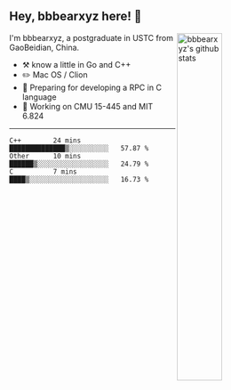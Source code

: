 ## Hey, bbbearxyz here! :wave:

<img align="right" alt="bbbearxyz's github stats" width="40%" src="https://github-readme-stats.vercel.app/api?username=bbbearxyz&show_icons=true">

I'm bbbearxyz, a postgraduate in USTC from GaoBeidian, China.

-   :hammer_and_pick:    know a little in Go and C++
-   :pencil2: Mac OS / Clion
-   :seedling: Preparing for developing a RPC in C language 
-   :thinking: Working on CMU 15-445 and MIT 6.824
---
<!--START_SECTION:waka-->
```text
C++        24 mins         ██████████████▒░░░░░░░░░░   57.87 % 
Other      10 mins         ██████▒░░░░░░░░░░░░░░░░░░   24.79 % 
C          7 mins          ████▒░░░░░░░░░░░░░░░░░░░░   16.73 % 
```
<!--END_SECTION:waka-->

